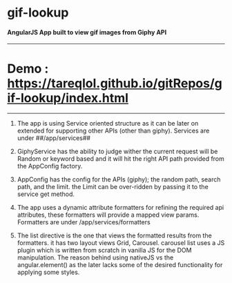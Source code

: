 # gif-lookup
#### AngularJS App built to view gif images from Giphy API
***
  # Demo : https://tareqlol.github.io/gitRepos/gif-lookup/index.html
***
1. The app is using Service oriented structure as it can be later on extended for supporting other APIs (other than giphy). Services are under ##/app/services##

2. GiphyService has the ability to judge wither the current request will be Random or keyword based and it will hit the right API path provided from the AppConfig factory.

3. AppConfig has the config for the APIs (giphy); the random path, search path, and the limit. the Limit can be over-ridden by passing it to the service get method.

4. The app uses a dynamic attribute formatters for refining the required api attributes, these formatters will provide a mapped view params. Formatters are under /app/services/formatters

5. The list directive is the one that views the formatted results from the formatters. it has two layout views Grid, Carousel. carousel list uses a JS plugin which is written from scratch in vanilla JS for the DOM manipulation. The reason behind using nativeJS vs the angular.element() as the later lacks some of the desired functionality for applying some styles. 
